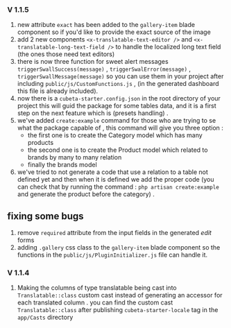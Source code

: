 ### **V 1.1.5**

1. new attribute `exact` has been added to the `gallery-item` blade component so if you'd like to provide the exact
   source of the image
2. add 2 new components `<x-translatable-text-editor />` and `<x-translatable-long-text-field />` to handle the
   localized long text field (the ones those need text editors)
3. there is now three function for sweet alert
   messages `triggerSwallSuccess(message)` , `triggerSwalError(message)` , `triggerSwallMessage(message)` so you can use
   them in your project after including `public/js/CustomFunctions.js` , (in the generated dashboard this file is
   already included).
4. now there is a `cubeta-starter.config.json` in the root directory of your project this will guid the package for some
   tables data, and it is a first step on the next feature which is (presets handling) .
5. we've added `create:example` command for those who are trying to se what the package capable of , this command will give you three option : 
    - the first one is to create the Category model which has many products
    - the second one is to create the Product model which related to brands by many to many relation
    - finally the brands model
6. we've tried to not generate a code that use a relation to a table not defined yet and then when it is defined we add
   the proper code (you can check that by running the command : `php artisan create:example` and generate the product
   before the category) .

## **fixing some bugs**

1. remove `required` attribute from the input fields in the generated _edit_ forms
2. adding `.gallery` css class to the `gallery-item` blade component so the functions in
   the `public/js/PluginInitializer.js` file
   can handle it.

### **V 1.1.4**

1. Making the columns of type translatable being cast into `Translatable::class` custom cast instead of generating an
   accessor for each translated column . you can find the custom cast `Translatable::class` after
   publishing `cubeta-starter-locale` tag in the `app/Casts` directory

